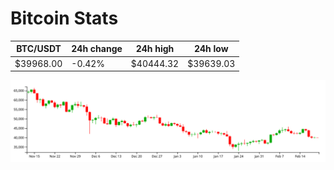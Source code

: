 # Bitcoin Stats

BTC/USDT|24h change|24h high|24h low|
|---|---|---|---|
|$39968.00|-0.42%|$40444.32|$39639.03|

<img src="./chart.svg">
